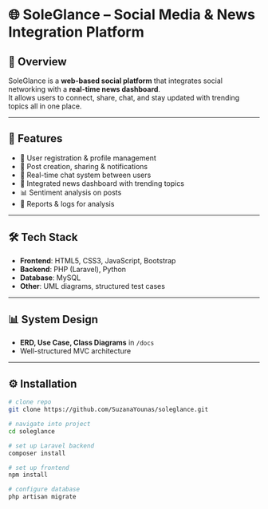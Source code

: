 # 🌐 SoleGlance – Social Media & News Integration Platform  

## 📌 Overview  
SoleGlance is a **web-based social platform** that integrates social networking with a **real-time news dashboard**.  
It allows users to connect, share, chat, and stay updated with trending topics all in one place.  

---

## 🔹 Features  
- 👤 User registration & profile management  
- 📝 Post creation, sharing & notifications  
- 💬 Real-time chat system between users  
- 📰 Integrated news dashboard with trending topics  
- 📊 Sentiment analysis on posts  
- 📑 Reports & logs for analysis  

---

## 🛠️ Tech Stack  
- **Frontend**: HTML5, CSS3, JavaScript, Bootstrap  
- **Backend**: PHP (Laravel), Python  
- **Database**: MySQL  
- **Other**: UML diagrams, structured test cases  

---

## 📊 System Design  
- **ERD, Use Case, Class Diagrams** in `/docs`  
- Well-structured MVC architecture  

---

## ⚙️ Installation  
```bash
# clone repo
git clone https://github.com/SuzanaYounas/soleglance.git

# navigate into project
cd soleglance

# set up Laravel backend
composer install

# set up frontend
npm install

# configure database
php artisan migrate

